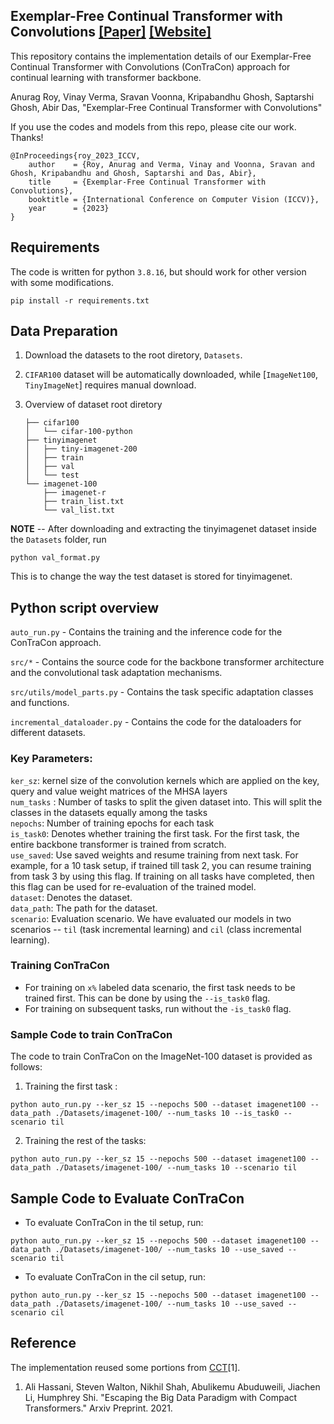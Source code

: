 ## Exemplar-Free Continual Transformer with Convolutions [[Paper]](https://arxiv.org/pdf/2308.11357.pdf) [[Website]](https://cvir.github.io/projects/contracon)

This repository contains the implementation details of our Exemplar-Free Continual Transformer with Convolutions (ConTraCon) approach for continual learning with transformer backbone.

Anurag Roy, Vinay Verma, Sravan Voonna, Kripabandhu Ghosh, Saptarshi Ghosh, Abir Das, "Exemplar-Free Continual Transformer with Convolutions"
 

If you use the codes and models from this repo, please cite our work. Thanks!

```
@InProceedings{roy_2023_ICCV,
    author    = {Roy, Anurag and Verma, Vinay and Voonna, Sravan and Ghosh, Kripabandhu and Ghosh, Saptarshi and Das, Abir},
    title     = {Exemplar-Free Continual Transformer with Convolutions},
    booktitle = {International Conference on Computer Vision (ICCV)},
    year      = {2023}
}
```

## Requirements
The code is written for python `3.8.16`, but should work for other version with some modifications.
```
pip install -r requirements.txt
```
## Data Preparation

1. Download the datasets to the root diretory, `Datasets`.
2. `CIFAR100` dataset will be automatically downloaded, while [`ImageNet100`, `TinyImageNet`] requires manual download.
3. Overview of dataset root diretory

    ```shell
    ├── cifar100
    │   └── cifar-100-python
    ├── tinyimagenet
    │   ├── tiny-imagenet-200
    │   ├── train
    │   ├── val
    │   └── test
    └── imagenet-100
        ├── imagenet-r
        ├── train_list.txt
        └── val_list.txt
    ```


**NOTE** -- After downloading and extracting the tinyimagenet dataset inside the `Datasets` folder, run 
```
python val_format.py
```
This is to change the way the test dataset is stored for tinyimagenet.


## Python script overview

`auto_run.py` - Contains the training and the inference code for the ConTraCon approach.

`src/*` - Contains the source code for the backbone transformer architecture and the convolutional task adaptation mechanisms.

`src/utils/model_parts.py` - Contains the task specific adaptation classes and functions.

`incremental_dataloader.py` - Contains the code for the dataloaders for different datasets.

### Key Parameters:
 `ker_sz`: kernel size of the convolution kernels which are applied on the key, query and value weight matrices of the MHSA layers  \
 `num_tasks` : Number of tasks to split the given dataset into. This will split the classes in the datasets equally among the tasks \
 `nepochs`: Number of training epochs for each task \
 `is_task0`: Denotes whether training the first task. For the first task, the entire backbone transformer is trained from scratch. \
 `use_saved`: Use saved weights and resume training from next task. For example, for a 10 task setup, if trained till task 2, you can resume training from task 3 by using this flag. If training on all tasks have completed, then this flag can be used for re-evaluation of the trained model. \
 `dataset`: Denotes the dataset.\
 `data_path`:  The path for the dataset. \
 `scenario`: Evaluation scenario. We have evaluated our models in two scenarios -- `til` (task incremental learning) and `cil` (class incremental learning).
 


### Training ConTraCon
- For training on `x%` labeled data scenario, the first task needs to be trained first. This can be done by using the  `--is_task0` flag.
- For training on subsequent tasks, run without the `-is_task0` flag.

### Sample Code to train ConTraCon

The code to train ConTraCon on the ImageNet-100 dataset is provided as follows:


1. Training the first task : 
```
python auto_run.py --ker_sz 15 --nepochs 500 --dataset imagenet100 --data_path ./Datasets/imagenet-100/ --num_tasks 10 --is_task0 --scenario til
```

2. Training the rest of the tasks:
```
python auto_run.py --ker_sz 15 --nepochs 500 --dataset imagenet100 --data_path ./Datasets/imagenet-100/ --num_tasks 10 --scenario til
```

## Sample Code to Evaluate ConTraCon

- To evaluate ConTraCon in the til setup, run:
```
python auto_run.py --ker_sz 15 --nepochs 500 --dataset imagenet100 --data_path ./Datasets/imagenet-100/ --num_tasks 10 --use_saved --scenario til
```
- To evaluate ConTraCon in the cil setup, run:
```
python auto_run.py --ker_sz 15 --nepochs 500 --dataset imagenet100 --data_path ./Datasets/imagenet-100/ --num_tasks 10 --use_saved --scenario cil
```

## Reference

The implementation reused some portions from [CCT](https://github.com/SHI-Labs/Compact-Transformers)[1].


1. Ali Hassani, Steven Walton, Nikhil Shah, Abulikemu Abuduweili, Jiachen Li, Humphrey Shi. "Escaping the Big Data Paradigm with Compact Transformers." Arxiv Preprint. 2021.
